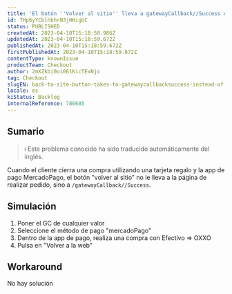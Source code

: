 ```yaml
---
title: 'El botón ''Volver al sitio'' lleva a gatewayCallback//Success en lugar de a la página placeOrder'
id: 7Hp6yYCblhbhrN3jHHigUC
status: PUBLISHED
createdAt: 2023-04-10T15:18:58.986Z
updatedAt: 2023-04-10T15:18:59.672Z
publishedAt: 2023-04-10T15:18:59.672Z
firstPublishedAt: 2023-04-10T15:18:59.672Z
contentType: knownIssue
productTeam: Checkout
author: 2mXZkbi0oi061KicTExNjo
tag: Checkout
slugEN: back-to-site-button-takes-to-gatewaycallbacksuccess-instead-of-placeorder-page
locale: es
kiStatus: Backlog
internalReference: 786685
---
```


## Sumario

>ℹ️ Este problema conocido ha sido traducido automáticamente del inglés.


Cuando el cliente cierra una compra utilizando una tarjeta regalo y la app de pago MercadoPago, el botón "volver al sitio" no le lleva a la página de realizar pedido, sino a `/gatewayCallback//Success`.


##

## Simulación



1. Poner el GC de cualquier valor
2. Seleccione el método de pago "mercadoPago"
3. Dentro de la app de pago, realiza una compra con Efectivo => OXXO
4. Pulsa en "Volver a la web"



## Workaround


No hay solución




